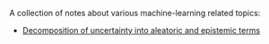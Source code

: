 A collection of notes about various machine-learning related topics:
* [Decomposition of uncertainty into aleatoric and epistemic terms](/epistemic-aleatoric-decomposition.md)
